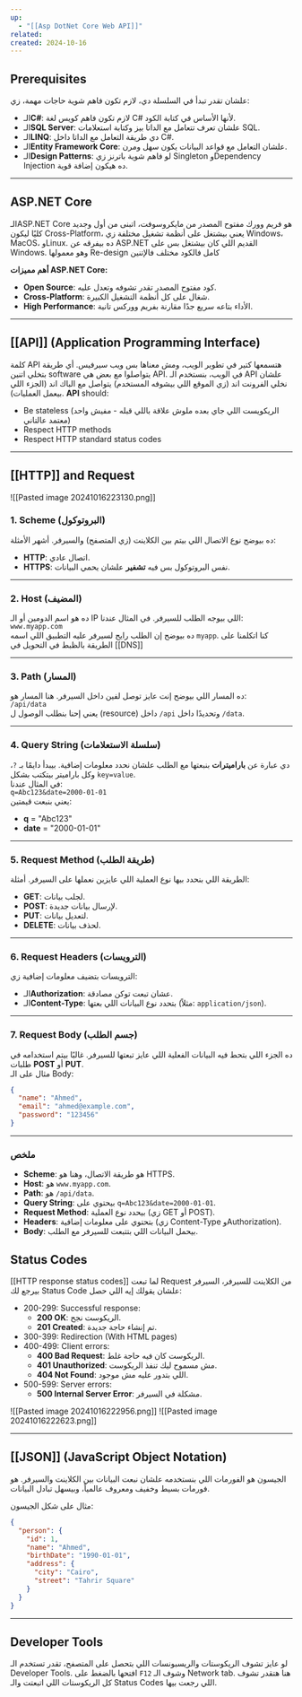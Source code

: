 ```yaml
---
up:
  - "[[Asp DotNet Core Web API]]"
related: 
created: 2024-10-16
---
```


## Prerequisites

علشان تقدر تبدأ في السلسلة دي، لازم تكون فاهم شوية حاجات مهمة، زي:

- الـ**C#**: لازم تكون فاهم كويس لغة C# لأنها الأساس في كتابة الكود.
- الـ**SQL Server**: علشان تعرف تتعامل مع الداتا بيز وكتابة استعلامات SQL.
- الـ**LINQ**: دي طريقة التعامل مع الداتا داخل C#.
- الـ**Entity Framework Core**: علشان التعامل مع قواعد البيانات يكون سهل ومرن.
- الـ**Design Patterns**: لو فاهم شوية باترنز زي Singleton وDependency Injection ده هيكون إضافة قوية.

---

## ASP.NET Core

الـASP.NET Core هو فريم وورك مفتوح المصدر من مايكروسوفت، اتبنى من أول وجديد كليًا ليكون Cross-Platform، يعني بيشتغل على أنظمة تشغيل مختلفة زي Windows، MacOS، وLinux. 
ده بيفرقه عن ASP.NET القديم اللي كان بيشتغل بس على Windows.
وهو معمولها Re-design كامل فالكود مختلف فالإتنين

**أهم مميزات ASP.NET Core:**
- **Open Source**: كود مفتوح المصدر تقدر تشوفه وتعدل عليه.
- **Cross-Platform**: شغال على كل أنظمة التشغيل الكبيرة.
- **High Performance**: الأداء بتاعه سريع جدًا مقارنة بفريم ووركس تانية.

---

## [[API]] (Application Programming Interface)

كلمة API هتسمعها كتير في تطوير الويب، ومش معناها بس ويب سيرفيس. 
أي طريقة بتخلي اتنين software يتواصلوا مع بعض هي API. 
في الويب، بنستخدم الـ API علشان نخلي الفرونت اند (زي الموقع اللي بيشوفه المستخدم) يتواصل مع الباك اند (الجزء اللي بيعمل العمليات).
**API** should:
- Be stateless 
  (الريكويست اللي جاي بعده ملوش علاقة باللي قبله - مفيش واحد معتمد عالتاني)
- Respect HTTP methods
- Respect HTTP standard status codes

---

## [[HTTP]] and Request
![[Pasted image 20241016223130.png]]
### 1. **Scheme (البروتوكول)**  
ده بيوضح نوع الاتصال اللي بيتم بين الكلاينت (زي المتصفح) والسيرفر. أشهر الأمثلة:
- **HTTP**: اتصال عادي.
- **HTTPS**: نفس البروتوكول بس فيه **تشفير** علشان يحمي البيانات.

---

### 2. **Host (المضيف)**  
ده هو اسم الدومين أو الـ IP اللي بيوجه الطلب للسيرفر. في المثال عندنا:  
`www.myapp.com`  
ده بيوضح إن الطلب رايح لسيرفر عليه التطبيق اللي اسمه `myapp`.
كنا اتكلمنا على الطريقة بالظبط في التحويل في [[DNS]]

---

### 3. **Path (المسار)**  
ده المسار اللي بيوضح إنت عايز توصل لفين داخل السيرفر. هنا المسار هو:  
`/api/data`  
يعني إحنا بنطلب الوصول ل (resource) داخل `/api` وتحديدًا داخل `/data`.

---

### 4. **Query String (سلسلة الاستعلامات)**  
دي عبارة عن **باراميترات** بنبعتها مع الطلب علشان نحدد معلومات إضافية. 
بيبدأ دايمًا بـ `?`، وكل باراميتر بيتكتب بشكل `key=value`.  
في المثال عندنا:  
`q=Abc123&date=2000-01-01`  
يعني بنبعت قيمتين:  
- **q** = "Abc123"
- **date** = "2000-01-01"

---

### 5. **Request Method (طريقة الطلب)**  
الطريقة اللي بنحدد بيها نوع العملية اللي عايزين نعملها على السيرفر. أمثلة:
- **GET**: لجلب بيانات.
- **POST**: لإرسال بيانات جديدة.
- **PUT**: لتعديل بيانات.
- **DELETE**: لحذف بيانات.

---

### 6. **Request Headers (الترويسات)**  
الترويسات بتضيف معلومات إضافية زي:
- الـ**Authorization**: عشان تبعت توكن مصادقة.
- الـ**Content-Type**: بتحدد نوع البيانات اللي بعتها (مثلاً: `application/json`).

---

### 7. **Request Body (جسم الطلب)**  
ده الجزء اللي بتحط فيه البيانات الفعلية اللي عايز تبعتها للسيرفر. 
غالبًا بيتم استخدامه في طلبات **POST** أو **PUT**.  
مثال على الـ Body:

```json
{
  "name": "Ahmed",
  "email": "ahmed@example.com",
  "password": "123456"
}
```

---

### ملخص
- **Scheme**: هو طريقة الاتصال، وهنا هو HTTPS.  
- **Host**: هو `www.myapp.com`.  
- **Path**: هو `/api/data`.  
- **Query String**: بيحتوي على `q=Abc123&date=2000-01-01`.  
- **Request Method**: بيحدد نوع العملية (زي GET أو POST).  
- **Headers**: بتحتوي على معلومات إضافية (زي Content-Type وAuthorization).  
- **Body**: بيحمل البيانات اللي بتتبعت للسيرفر مع الطلب.
## Status Codes
[[HTTP response status codes]]
لما تبعت Request من الكلاينت للسيرفر، السيرفر بيرجع لك Status Code علشان يقولك إيه اللي حصل:
- 200-299: Successful response:
	- **200 OK**: الريكوست نجح.
	- **201 Created**: تم إنشاء حاجة جديدة.
- 300-399: Redirection (With HTML pages)
- 400-499: Client errors:
	- **400 Bad Request**: الريكوست كان فيه حاجة غلط.
	- **401 Unauthorized**: مش مسموح ليك تنفذ الريكوست.
	- **404 Not Found**: اللي بتدور عليه مش موجود.
- 500-599: Server errors:
	- **500 Internal Server Error**: مشكلة في السيرفر.

![[Pasted image 20241016222956.png]]
![[Pasted image 20241016222623.png]]

---

## [[JSON]] (JavaScript Object Notation)

الجيسون هو الفورمات اللي بنستخدمه علشان نبعت البيانات بين الكلاينت والسيرفر. 
هو فورمات بسيط وخفيف ومعروف عالمياً، وبيسهل تبادل البيانات. 

مثال على شكل الجيسون:

```json
{
  "person": {
    "id": 1,
    "name": "Ahmed",
    "birthDate": "1990-01-01",
    "address": {
      "city": "Cairo",
      "street": "Tahrir Square"
    }
  }
}
```

---

## Developer Tools

لو عايز تشوف الريكوستات والريسبونسات اللي بتحصل على المتصفح، تقدر تستخدم الـ Developer Tools. 
افتحها بالضغط على `F12` وشوف الـ Network tab. 
هنا هتقدر تشوف كل الريكوستات اللي اتبعتت والـ Status Codes اللي رجعت بيها.